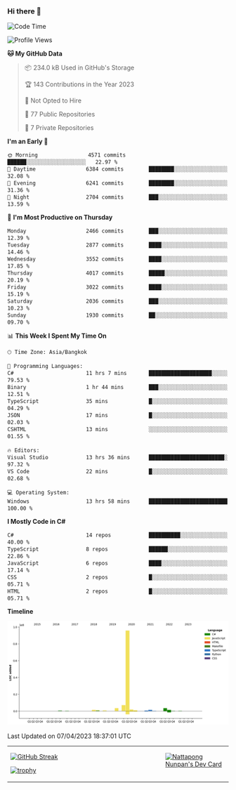 ### Hi there 👋

<!--START_SECTION:waka-->
![Code Time](http://img.shields.io/badge/Code%20Time-525%20hrs%2021%20mins-blue)

![Profile Views](http://img.shields.io/badge/Profile%20Views-0-blue)

**🐱 My GitHub Data** 

> 📦 234.0 kB Used in GitHub's Storage 
 > 
> 🏆 143 Contributions in the Year 2023
 > 
> 🚫 Not Opted to Hire
 > 
> 📜 77 Public Repositories 
 > 
> 🔑 7 Private Repositories 
 > 
**I'm an Early 🐤** 

```text
🌞 Morning                4571 commits        ██████░░░░░░░░░░░░░░░░░░░   22.97 % 
🌆 Daytime                6384 commits        ████████░░░░░░░░░░░░░░░░░   32.08 % 
🌃 Evening                6241 commits        ████████░░░░░░░░░░░░░░░░░   31.36 % 
🌙 Night                  2704 commits        ███░░░░░░░░░░░░░░░░░░░░░░   13.59 % 
```
📅 **I'm Most Productive on Thursday** 

```text
Monday                   2466 commits        ███░░░░░░░░░░░░░░░░░░░░░░   12.39 % 
Tuesday                  2877 commits        ████░░░░░░░░░░░░░░░░░░░░░   14.46 % 
Wednesday                3552 commits        ████░░░░░░░░░░░░░░░░░░░░░   17.85 % 
Thursday                 4017 commits        █████░░░░░░░░░░░░░░░░░░░░   20.19 % 
Friday                   3022 commits        ████░░░░░░░░░░░░░░░░░░░░░   15.19 % 
Saturday                 2036 commits        ███░░░░░░░░░░░░░░░░░░░░░░   10.23 % 
Sunday                   1930 commits        ██░░░░░░░░░░░░░░░░░░░░░░░   09.70 % 
```


📊 **This Week I Spent My Time On** 

```text
🕑︎ Time Zone: Asia/Bangkok

💬 Programming Languages: 
C#                       11 hrs 7 mins       ████████████████████░░░░░   79.53 % 
Binary                   1 hr 44 mins        ███░░░░░░░░░░░░░░░░░░░░░░   12.51 % 
TypeScript               35 mins             █░░░░░░░░░░░░░░░░░░░░░░░░   04.29 % 
JSON                     17 mins             █░░░░░░░░░░░░░░░░░░░░░░░░   02.03 % 
CSHTML                   13 mins             ░░░░░░░░░░░░░░░░░░░░░░░░░   01.55 % 

🔥 Editors: 
Visual Studio            13 hrs 36 mins      ████████████████████████░   97.32 % 
VS Code                  22 mins             █░░░░░░░░░░░░░░░░░░░░░░░░   02.68 % 

💻 Operating System: 
Windows                  13 hrs 58 mins      █████████████████████████   100.00 % 
```

**I Mostly Code in C#** 

```text
C#                       14 repos            ██████████░░░░░░░░░░░░░░░   40.00 % 
TypeScript               8 repos             ██████░░░░░░░░░░░░░░░░░░░   22.86 % 
JavaScript               6 repos             ████░░░░░░░░░░░░░░░░░░░░░   17.14 % 
CSS                      2 repos             █░░░░░░░░░░░░░░░░░░░░░░░░   05.71 % 
HTML                     2 repos             █░░░░░░░░░░░░░░░░░░░░░░░░   05.71 % 
```



**Timeline**

![Lines of Code chart](https://raw.githubusercontent.com/aixasz/aixasz/main/assets/bar_graph.png)


 Last Updated on 07/04/2023 18:37:01 UTC
<!--END_SECTION:waka-->

<table>
<tr>
<td width="70%" valign="top">
 
 [![GitHub Streak](http://github-readme-streak-stats.herokuapp.com?user=aixasz&theme=github-dark&hide_border=true&date_format=%5BY%20%5DM%20j)](https://git.io/streak-stats)

 [![trophy](https://github-profile-trophy.vercel.app/?username=aixasz&theme=onedark)](https://github.com/ryo-ma/github-profile-trophy)
 </td>
<td width="30%" valign="top">
 
<a href="https://app.daily.dev/aixasz"><img src="https://api.daily.dev/devcards/403207936e6547c9a85ea449e9f3abe8.png?r=re8" alt="Nattapong Nunpan's Dev Card"/></a>

 </td>
</tr>
</table>
 
